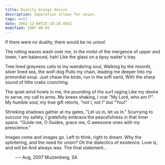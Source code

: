 ```yaml
---
title: Duality brings desire
description: Seperation allows for union.
tags: null
date: 2002-12-04T25:10:20.856Z
modified: 2007-08-01
---
```


<div class="poem">

If there were no duality, there would be no union!

The rolling waves wash over me,
In the midst of the mergence of upper and lower,
I am balanced, hah! Like the glass on a tipsy waiter's
tray.

Tree lined greyness calls to my wandering soul,
Walking by the moonlit, silver lined sea, the wolf-dog
Pulls my chain, leading me deeper
Into my primordial soup.
Just chase the birds, run in the soft sand,
With the sharp sound of little crabs crunching.

The quiet wind howls in me, the pounding of the surf raging
Like my desire to serve, my call to arms. My knees shaking,
I roar "My Lord, who am I?".
My humble soul, my true gift retorts,
"not I, not I" but "You!"

Shrieking shadows gather at my gates,
"Let us in, let us in."
Scurrying to succour my safety, I gratefully embrace the peacefulness in that inner space.
"Guide me, O Guides, grace me, O awesome ones with my prescience."

Images come and images go.
Left to think, right to dream.
Why the splintering, and the need for union?
Oh the dialectics of existence. Love is, and will be
And always was. The final statement…

<p style="padding-left: 2rem">--- Aug, 2007 Muizenberg, SA </p>

</div>
